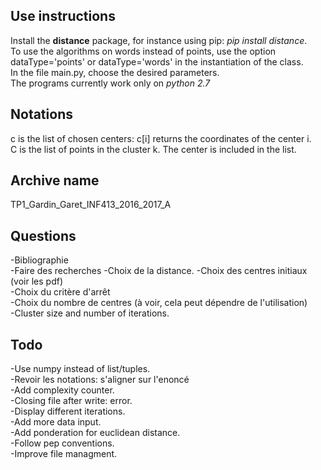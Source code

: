 Use instructions
----------------
Install the **distance** package, for instance using pip: _pip install distance_.  
To use the algorithms on words instead of points, use the option dataType='points' 
or dataType='words' in the instantiation of the class.  
In the file main.py, choose the desired parameters.  
The programs currently work only on _python 2.7_  


Notations
---------
c is the list of chosen centers: c[i] returns the coordinates of the center i.  
C is the list of points in the cluster k. The center is included in the list.  


Archive name
------------
TP1_Gardin_Garet_INF413_2016_2017_A


Questions
---------
-Bibliographie  
-Faire des recherches
-Choix de la distance.
-Choix des centres initiaux (voir les pdf)  
-Choix du critère d'arrêt  
-Choix du nombre de centres (à voir, cela peut dépendre de l'utilisation)  
-Cluster size and number of iterations.  


Todo
----
-Use numpy instead of list/tuples.   
-Revoir les notations: s'aligner sur l'enoncé  
-Add complexity counter.  
-Closing file after write: error.  
-Display different iterations.  
-Add more data input.  
-Add ponderation for euclidean distance.  
-Follow pep conventions.  
-Improve file managment.  